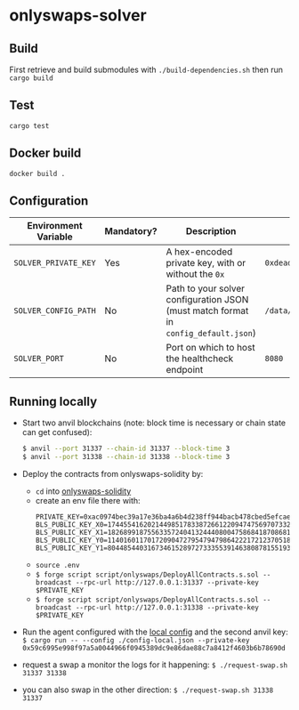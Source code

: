 # onlyswaps-solver

## Build
First retrieve and build submodules with `./build-dependencies.sh` then run `cargo build`

## Test
`cargo test`

## Docker build
`docker build .`

## Configuration
| Environment Variable | Mandatory? | Description                                                                         | Example                                  | Default                 |
| -------------------- | ---------- | ----------------------------------------------------------------------------------- | ---------------------------------------- |-------------------------|
| `SOLVER_PRIVATE_KEY` | Yes        | A hex-encoded private key, with or without the `0x`                                 | `0xdeadbeefdeadbeefdeadbeefdeadbeefdead` | —                       |
| `SOLVER_CONFIG_PATH` | No         | Path to your solver configuration JSON (must match format in `config_default.json`) | `/data/config.json`                      | `~/.config/onlyswaps/solver/config.json` |
| `SOLVER_PORT`        | No         | Port on which to host the healthcheck endpoint                                      | `8080`                                   | `8080`                  |

## Running locally
- Start two anvil blockchains (note: block time is necessary or chain state can get confused):
  ```bash
  $ anvil --port 31337 --chain-id 31337 --block-time 3
  $ anvil --port 31338 --chain-id 31338 --block-time 3
  ```

- Deploy the contracts from onlyswaps-solidity by:
  - `cd` into [onlyswaps-solidity](./onlyswaps-solidity)
  - create an env file there with:
    ```
    PRIVATE_KEY=0xac0974bec39a17e36ba4a6b4d238ff944bacb478cbed5efcae784d7bf4f2ff80
    BLS_PUBLIC_KEY_X0=17445541620214498517833872661220947475697073327136585274784354247720096233162
    BLS_PUBLIC_KEY_X1=18268991875563357240413244408004758684187086817233527689475815128036446189503
    BLS_PUBLIC_KEY_Y0=11401601170172090472795479479864222172123705188644469125048759621824127399516
    BLS_PUBLIC_KEY_Y1=8044854403167346152897273335539146380878155193886184396711544300199836788154
    ```
  - `source .env`
  - `$ forge script script/onlyswaps/DeployAllContracts.s.sol --broadcast --rpc-url http://127.0.0.1:31337 --private-key $PRIVATE_KEY` 
  - `$ forge script script/onlyswaps/DeployAllContracts.s.sol --broadcast --rpc-url http://127.0.0.1:31338 --private-key $PRIVATE_KEY`
 
- Run the agent configured with the [local config](./config-local.json) and the second anvil key:
`$ cargo run -- --config ./config-local.json --private-key 0x59c6995e998f97a5a0044966f0945389dc9e86dae88c7a8412f4603b6b78690d`
 
- request a swap a monitor the logs for it happening:
`$ ./request-swap.sh 31337 31338`
 
- you can also swap in the other direction:
`$ ./request-swap.sh 31338 31337`
